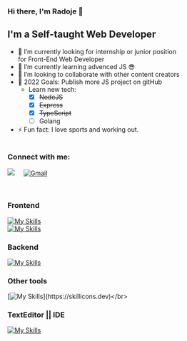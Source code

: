 <div style="display:flex; align-items: center">


<!-- <img style="order:2; margin-left:0px;" src="https://media.giphy.com/media/PiQejEf31116URju4V/giphy.gif" max-width="40%"> -->
<div style="width:100%;">

### Hi there, I'm Radoje 👋

## I'm a Self-taught Web Developer
- 🔭 I’m currently looking for internship or junior position <br>for Front-End Web Developer
- 🌱 I’m currently learning advenced JS 😎
- 🤝 I’m looking to collaborate with other content creators
- 🥅 2022 Goals: Publish more JS project on gitHub
  - Learn new tech:
    - [x] <s>NodeJS</s>
    - [x] <s>Express</s>
    - [x] <s>TypeScript</s>
    - [ ] Golang
- ⚡ Fun fact: I love sports and working out.
</div>
</div>

### Connect with me:
<p align="left">
<a href="https://www.linkedin.com/in/radoje-jezdic-41910217a/">
  <img src="https://img.icons8.com/bubbles/50/000000/linkedin.png" ald="LinkedIn"/></a> &nbsp; &nbsp;
<a href="mailto:webdevradoje@gmail.com">
  <img src="https://img.icons8.com/bubbles/50/000000/gmail.png" alt="Gmail"></a> &nbsp; &nbsp;
</p>
<br />


### Frontend
[![My Skills](https://skillicons.dev/icons?i=js,html,css,scss,bootstrap)](https://skillicons.dev)</br>
[![My Skills](https://skillicons.dev/icons?i=angular,react,vue,typescript,reactivex)](https://skillicons.dev)</br>

### Backend
[![My Skills](https://skillicons.dev/icons?i=nodejs,express,go,lua,postgres,mysql)](https://skillicons.dev)</br>

### Other tools
[![My Skills](https://skillicons.dev/icons?i=git,linux,github,figma,tailwind,ps,ai,materialui,)](https://skillicons.dev)</br>

### TextEditor || IDE
[![My Skills](https://skillicons.dev/icons?i=neovim,vscode,vim)](https://skillicons.dev)</br>
